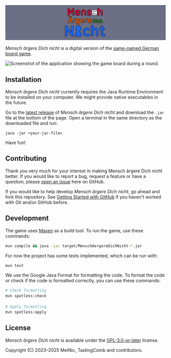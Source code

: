 <!-- This file is part of MenschAergereDichNicht. -->
<!-- Copyright (C) 2024-2025 MeiNic, TastingComb and contributors. -->

<!-- This program is free software: you can redistribute it and/or modify -->
<!-- it under the terms of the GNU General Public License as published by -->
<!-- the Free Software Foundation, either version 3 of the License, or -->
<!-- (at your option) any later version. -->

<!-- This program is distributed in the hope that it will be useful, -->
<!-- but WITHOUT ANY WARRANTY; without even the implied warranty of -->
<!-- MERCHANTABILITY or FITNESS FOR A PARTICULAR PURPOSE.  See the -->
<!-- GNU General Public License for more details. -->

<!-- You should have received a copy of the GNU General Public License -->
<!-- along with this program.  If not, see <https://www.gnu.org/licenses/>. -->

![Logo of Mensch ärgere Dich nicht](res/title.png)

*Mensch ärgere Dich nicht* is a digital version of the [same-named
German board
game](https://en.wikipedia.org/wiki/Mensch_%C3%A4rgere_Dich_nicht).

![Screenshot of the application showing the game board during a
round.](res/screenshot.png)

## Installation

*Mensch ärgere Dich nicht* currently requires the Java Runtime
Environment to be installed on your computer.  We might provide native
executables in the future.

Go to the [latest
release](https://github.com/MeiNic/MenschAergereDichNicht/releases/tag/latest)
of *Mensch ärgere Dich nicht* and download the `.jar` file at the
bottom of the page.  Open a terminal in the same directory as the
downloaded file and run:

``` shell
java -jar <your-jar-file>
```

Have fun!

## Contributing

Thank you very much for your interest in making Mensch ärgere Dich
nicht better.  If you would like to report a bug, request a feature or
have a question, please [open an
issue](https://github.com/MeiNic/MenschAergereDichNicht/issues/new)
here on GitHub.

If you would like to help develop *Mensch ärgere Dich nicht*, go ahead
and fork this repository. See [Getting Started with
GitHub](https://docs.github.com/en/get-started) if you haven't worked
with Git and/or GitHub before.

## Development

The game uses [Maven](https://maven.apache.org/) as a build tool. To run the game, use these commands:

```bash
mvn compile && java -jar target/MenschAergereDichNicht-*.jar
```

For now the project has some tests implemented, which can be run with:

```bash
mvn test
```

We use the Google Java Format for formatting the code. To format the code or check if the code is formatted correctly, you can use these commands:

```bash
# Check formatting
mvn spotless:check

# Apply formatting
mvn spotless:apply
```

## License

*Mensch ärgere Dich nicht* is available under the
[GPL-3.0-or-later](./COPYING) license.

Copyright (C) 2023–2025 MeiNic, TastingComb and contributors.
